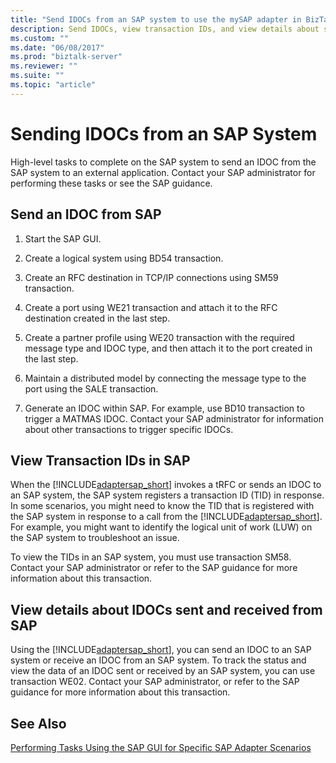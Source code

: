 ```yaml
---
title: "Send IDOCs from an SAP system to use the mySAP adapter in BizTalk"
description: Send IDOCs, view transaction IDs, and view details about sent IDOCs - BizTalk Adapter Pack (BAP)
ms.custom: ""
ms.date: "06/08/2017"
ms.prod: "biztalk-server"
ms.reviewer: ""
ms.suite: ""
ms.topic: "article"
---
```

# Sending IDOCs from an SAP System
High-level tasks to complete on the SAP system to send an IDOC from the SAP system to an external application. Contact your SAP administrator for performing these tasks or see the SAP guidance.  
  
## Send an IDOC from SAP  
  
1.  Start the SAP GUI.  
  
2.  Create a logical system using BD54 transaction.  
  
3.  Create an RFC destination in TCP/IP connections using SM59 transaction.  
  
4.  Create a port using WE21 transaction and attach it to the RFC destination created in the last step.  
  
5.  Create a partner profile using WE20 transaction with the required message type and IDOC type, and then attach it to the port created in the last step.  
  
6.  Maintain a distributed model by connecting the message type to the port using the SALE transaction.  
  
7.  Generate an IDOC within SAP. For example, use BD10 transaction to trigger a MATMAS IDOC. Contact your SAP administrator for information about other transactions to trigger specific IDOCs.  

## View Transaction IDs in SAP
When the [!INCLUDE[adaptersap_short](../../includes/adaptersap-short-md.md)] invokes a tRFC or sends an IDOC to an SAP system, the SAP system registers a transaction ID (TID) in response. In some scenarios, you might need to know the TID that is registered with the SAP system in response to a call from the [!INCLUDE[adaptersap_short](../../includes/adaptersap-short-md.md)]. For example, you might want to identify the logical unit of work (LUW) on the SAP system to troubleshoot an issue.  
  
 To view the TIDs in an SAP system, you must use transaction SM58. Contact your SAP administrator or refer to the SAP guidance for more information about this transaction. 

## View details about IDOCs sent and received from SAP
Using the [!INCLUDE[adaptersap_short](../../includes/adaptersap-short-md.md)], you can send an IDOC to an SAP system or receive an IDOC from an SAP system. To track the status and view the data of an IDOC sent or received by an SAP system, you can use transaction WE02. Contact your SAP administrator, or refer to the SAP guidance for more information about this transaction.  

  
## See Also  
 [Performing Tasks Using the SAP GUI for Specific SAP Adapter Scenarios](performing-tasks-using-the-sap-gui-for-specific-sap-adapter-scenarios.md)